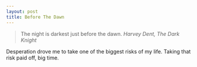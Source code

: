 ```yaml
---
layout: post
title: Before The Dawn 
---
```

> The night is darkest just before the dawn.
> <cite>Harvey Dent, The Dark Knight</cite>

Desperation drove me to take one of the biggest risks of my life. Taking that risk paid off, big time. 
